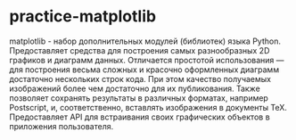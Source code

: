 # practice-matplotlib

matplotlib - набор дополнительных модулей (библиотек) языка Python. Предоставляет средства для построения самых разнообразных 2D графиков и диаграмм данных. 
Отличается простотой использования — для построения весьма сложных и красочно оформленных диаграмм достаточно нескольких строк кода. 
При этом качество получаемых изображений более чем достаточно для их публикования. Также позволяет сохранять результаты в различных форматах, например Postscript, 
и, соответственно, вставлять изображения в документы TeX. 
Предоставляет API для встраивания своих графических объектов в приложения пользователя.


